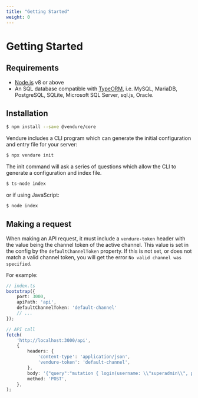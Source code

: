```yaml
---
title: "Getting Started"
weight: 0
---
```


# Getting Started

## Requirements
 
* [Node.js](https://nodejs.org/en/) v8 or above
* An SQL database compatible with [TypeORM](http://typeorm.io/#/), i.e. MySQL, MariaDB, PostgreSQL, SQLite, Microsoft SQL Server, sql.js, Oracle.
 
## Installation

```bash
$ npm install --save @vendure/core
```

Vendure includes a CLI program which can generate the initial configuration and entry file for your server:

```bash
$ npx vendure init
```

The init command will ask a series of questions which allow the CLI to generate a configuration and index file.

```bash
$ ts-node index
```

or if using JavaScript:
```bash
$ node index
```

## Making a request

When making an API request, it must include a `vendure-token` header with the value being the channel token of the active channel. This value is set in the config by the `defaultChannelToken` property. If this is not set, or does not match a valid channel token, you will get the error `No valid channel was specified`.

For example:
```TypeScript
// index.ts
bootstrap({
    port: 3000,
    apiPath: 'api',
    defaultChannelToken: 'default-channel'
    // ...
});
```

```TypeScript
// API call
fetch(
    'http://localhost:3000/api',
    {
        headers: {
            'content-type': 'application/json',
            'vendure-token': 'default-channel',
        },
        body: '{"query":"mutation { login(username: \\"superadmin\\", password: \\"superadmin\\") { user { id } } }"}',
        method: 'POST',
    },
);
```
